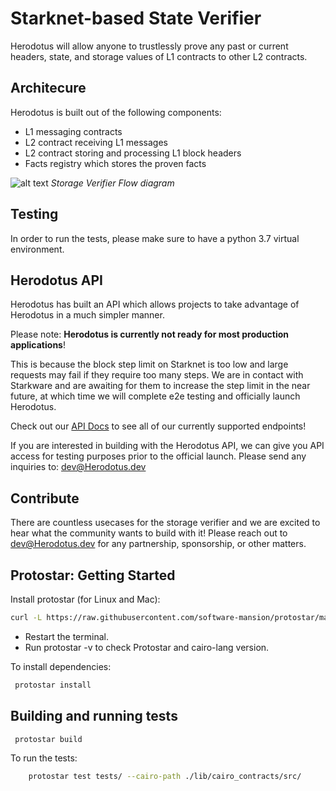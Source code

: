 # Starknet-based State Verifier

Herodotus will allow anyone to trustlessly prove any past or current headers, state, and storage values of L1 contracts to other L2 contracts.

## Architecure

Herodotus is built out of the following components:

- L1 messaging contracts
- L2 contract receiving L1 messages
- L2 contract storing and processing L1 block headers
- Facts registry which stores the proven facts

![alt text](https://github.com/marcellobardus/starknet-l2-storage-verifier/blob/master/.github/storage-verifier.png?raw=true)
_Storage Verifier Flow diagram_

## Testing

In order to run the tests, please make sure to have a python 3.7 virtual environment.

## Herodotus API

Herodotus has built an API which allows projects to take advantage of Herodotus in a much simpler manner.

Please note: **Herodotus is currently not ready for most production applications**!

This is because the block step limit on Starknet is too low and large requests may fail if they require too many steps. We are in contact with Starkware and are awaiting for them to increase the step limit in the near future, at which time we will complete e2e testing and officially launch Herodotus.

Check out our [API Docs](https://docs.Herodotus.dev) to see all of our currently supported endpoints!

If you are interested in building with the Herodotus API, we can give you API access for testing purposes prior to the official launch. Please send any inquiries to: <dev@Herodotus.dev>

## Contribute

There are countless usecases for the storage verifier and we are excited to hear what the community wants to build with it! Please reach out to <dev@Herodotus.dev> for any partnership, sponsorship, or other matters.

## Protostar: Getting Started

Install protostar (for Linux and Mac):

```bash
curl -L https://raw.githubusercontent.com/software-mansion/protostar/master/install.sh | bash
```

- Restart the terminal.
- Run protostar -v to check Protostar and cairo-lang version.

To install dependencies:

```bash
 protostar install
```

## Building and running tests

```bash
 protostar build
```

To run the tests:

```bash
    protostar test tests/ --cairo-path ./lib/cairo_contracts/src/ 
```
